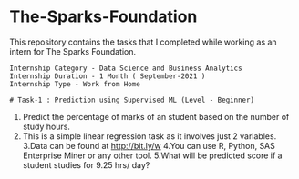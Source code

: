 # The-Sparks-Foundation
This repository contains the tasks that I completed while working as an intern for The Sparks Foundation.

    Internship Category - Data Science and Business Analytics
    Internship Duration - 1 Month ( September-2021 )
    Internship Type - Work from Home
    
    # Task-1 : Prediction using Supervised ML (Level - Beginner)

   1. Predict the percentage of marks of an student based on the number of study hours.
   2. This is a simple linear regression task as it involves just 2 variables.
   3.Data can be found at http://bit.ly/w
   4.You can use R, Python, SAS Enterprise Miner or any other tool.
   5.What will be predicted score if a student studies for 9.25 hrs/ day?

